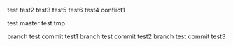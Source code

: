 test
test2
test3
test5
test6
test4
conflict1

test master
test tmp

branch test commit test1
branch test commit test2
branch test commit test3